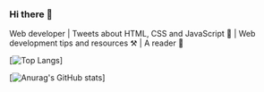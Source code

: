 ### Hi there 👋

Web developer  |  Tweets about HTML, CSS and JavaScript 📝 |  Web development tips and resources ⚒️ |  A reader 🧡

[![Top Langs](https://github-readme-stats.vercel.app/api/top-langs/?username=Thorleying&layout=compact&hide=html)]

[![Anurag's GitHub stats](https://github-readme-stats.vercel.app/api?username=Thorleying&show_icons=true&theme=radical/)]




